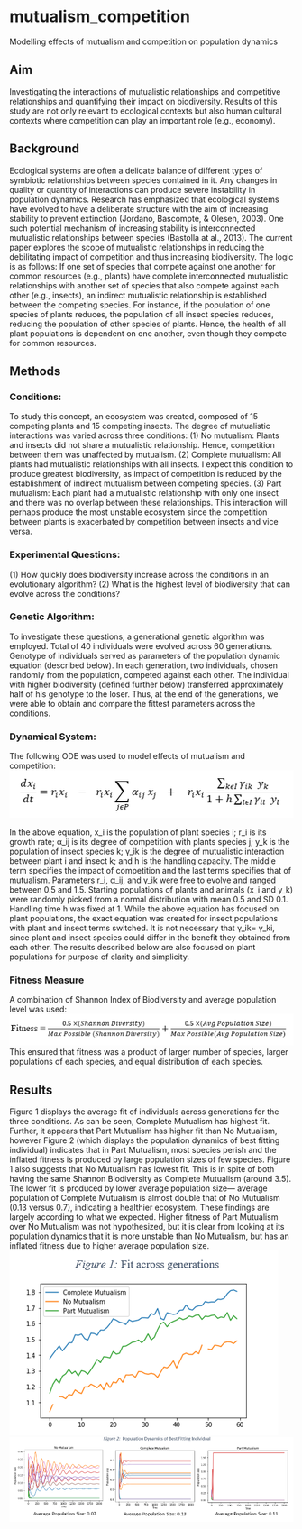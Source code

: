 # mutualism_competition
Modelling effects of mutualism and competition on population dynamics

## Aim
Investigating the interactions of mutualistic relationships and competitive relationships and quantifying their impact on biodiversity. Results of this study are not only relevant to ecological contexts but also human cultural contexts where competition can play an important role (e.g., economy).

## Background
Ecological systems are often a delicate balance of different types of symbiotic relationships between species contained in it. Any changes in quality or quantity of interactions can produce severe instability in population dynamics. Research has emphasized that ecological systems have evolved to have a deliberate structure with the aim of increasing stability to prevent extinction (Jordano, Bascompte, & Olesen, 2003). One such potential mechanism of increasing stability is interconnected mutualistic relationships between species (Bastolla at al., 2013). The current paper explores the scope of mutualistic relationships in reducing the debilitating impact of competition and thus increasing biodiversity.
The logic is as follows: If one set of species that compete against one another for common resources (e.g., plants) have complete interconnected mutualistic relationships with another set of species that also compete against each other (e.g., insects), an indirect mutualistic relationship is established between the competing species. For instance, if the population of one species of plants reduces, the population of all insect species reduces, reducing the population of other species of plants. Hence, the health of all plant populations is dependent on one another, even though they compete for common resources.

## Methods
### Conditions:
To study this concept, an ecosystem was created, composed of 15 competing plants and 15 competing insects. The degree of mutualistic interactions was varied across three conditions:
(1)	No mutualism: Plants and insects did not share a mutualistic relationship. Hence, competition between them was unaffected by mutualism.
(2)	Complete mutualism: All plants had mutualistic relationships with all insects. I expect this condition to produce greatest biodiversity, as impact of competition is reduced by the establishment of indirect mutualism between competing species.
(3)	Part mutualism: Each plant had a mutualistic relationship with only one insect and there was no overlap between these relationships. This interaction will perhaps produce the most unstable ecosystem since the competition between plants is exacerbated by competition between insects and vice versa.

### Experimental Questions:
(1)	How quickly does biodiversity increase across the conditions in an evolutionary algorithm?
(2)	What is the highest level of biodiversity that can evolve across the conditions?

### Genetic Algorithm:
To investigate these questions, a generational genetic algorithm was employed. Total of 40 individuals were evolved across 60 generations. Genotype of individuals served as parameters of the population dynamic equation (described below). In each generation, two individuals, chosen randomly from the population, competed against each other. The individual with higher biodiversity (defined further below) transferred approximately half of his genotype to the loser. Thus, at the end of the generations, we were able to obtain and compare the fittest parameters across the conditions.

### Dynamical System:
The following ODE was used to model effects of mutualism and competition:
![equation](equation.png)

In the above equation, x_i is the population of plant species i; r_i is its growth rate; α_ij is its degree of competition with plants species j; y_k is the population of insect species k; γ_ik is the degree of mutualistic interaction between plant i and insect k;  and h is the handling capacity. The middle term specifies the impact of competition and the last terms specifies that of mutualism. 
Parameters r_i, α_ij, and γ_ik  were free to evolve and ranged between 0.5 and 1.5. Starting populations of plants and animals (x_i  and y_k) were randomly picked from a normal distribution with mean 0.5 and SD 0.1. Handling time h was fixed at 1.
While the above equation has focused on plant populations, the exact equation was created for insect populations with plant and insect terms switched. It is not necessary that γ_ik= γ_ki, since plant and insect species could differ in the benefit they obtained from each other. The results described below are also focused on plant populations for purpose of clarity and simplicity.

### Fitness Measure
A combination of Shannon Index of Biodiversity and average population level was used:
![fitness](fitness.png)
This ensured that fitness was a product of larger number of species, larger populations of each species, and equal distribution of each species.

## Results
Figure 1 displays the average fit of individuals across generations for the three conditions. As can be seen, Complete Mutualism has highest fit. Further, it appears that Part Mutualism has higher fit than No Mutualism, however Figure 2 (which displays the population dynamics of best fitting individual) indicates that in Part Mutualism, most species perish and the inflated fitness is produced by large population sizes of few species. Figure 1 also suggests that No Mutualism has lowest fit. This is in spite of both having the same Shannon Biodiversity as Complete Mutualism (around 3.5). The lower fit is produced by lower average population size— average population of Complete Mutualism is almost double that of No Mutualism (0.13 versus 0.7), indicating a healthier ecosystem. These findings are largely according to what we expected. Higher fitness of Part Mutualism over No Mutualism was not hypothesized, but it is clear from looking at its population dynamics that it is more unstable than No Mutualism, but has an inflated fitness due to higher average population size.
![fig1](fig1.png)
![fig2](fig2.png)
